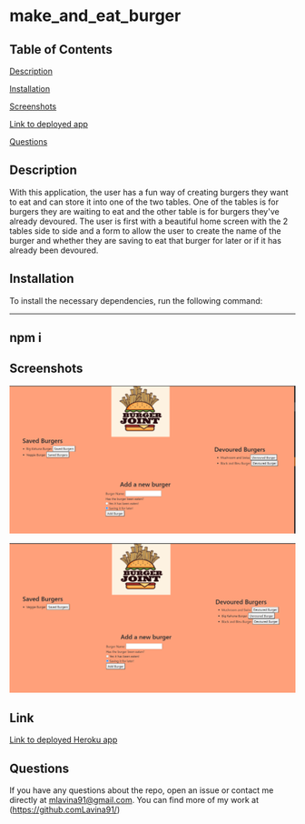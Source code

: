 # make_and_eat_burger

## Table of Contents 

[Description](#description)

[Installation](#installation)

[Screenshots](#screenshots)

[Link to deployed app](#link)

[Questions](#questions)


## Description 

With this application, the user has a fun way of creating burgers they want to eat and can store it into one of the two tables. One of the tables is for burgers they are waiting to eat and the other table is for burgers they've already devoured. The user is first with a beautiful home screen with the 2 tables side to side  and a form to allow the user to create the name of the burger and whether they are saving to eat that burger for later or if it has already been devoured. 


## Installation 

To install the necessary dependencies, run the following command:

----------
npm i
----------


## Screenshots

![Picture of start screen for application](./images/start-screen.png)

![Picture of one of the burgers changing tables](./images/moved-table.png)


## Link 
[Link to deployed Heroku app](https://secure-ridge-91792.herokuapp.com/)


## Questions 

If you have any questions about the repo, open an issue or contact me directly at mlavina91@gmail.com. 
You can find more of my work at (https://github.comLavina91/)